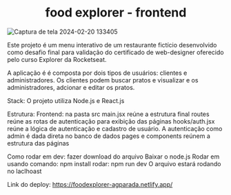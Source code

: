 <h1 align="center">food explorer - frontend</h1>

![Captura de tela 2024-02-20 133405](https://github.com/andregparada/food_explorer_frontend/assets/113139448/3e672adf-c933-4f5e-8f0d-b0fb61066532)

Este projeto é um menu interativo de um restaurante fictício desenvolvido como desafio final para validação do certificado de web-designer oferecido pelo curso Explorer da Rocketseat.

A aplicação é é composta por dois tipos de usuários: clientes e administradores. Os clientes podem buscar pratos e visualizar e os administradores, adcionar e editar os pratos.
 
Stack:
  O projeto utiliza Node.js e React.js

Estrutura:
  Frontend: na pasta src
    main.jsx reúne a estrutura final
    routes reúne as rotas de autenticação para exibição das páginas
    hooks/auth.jsx reúne a lógica de autenticação e cadastro de usuário. A autenticação como admin é dada direta no banco de dados
    pages e components reúnem a estrutura das páginas

Como rodar em dev:
  fazer download do arquivo
  Baixar o node.js
  Rodar em usando comando: npm install
  rodar: npm run dev
  O arquivo estará rodando no laclhoast

 Link do deploy:
  https://foodexplorer-agparada.netlify.app/
